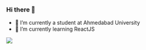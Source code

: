 ### Hi there 👋


- 🔭 I’m currently a student at Ahmedabad University
- 🌱 I’m currently learning ReactJS

<img src="https://github-readme-stats.vercel.app/api?username=ankitdevani17&&show_icons=true&title_color=ffffff&icon_color=bb2acf&text_color=daf7dc&bg_color=151515">

